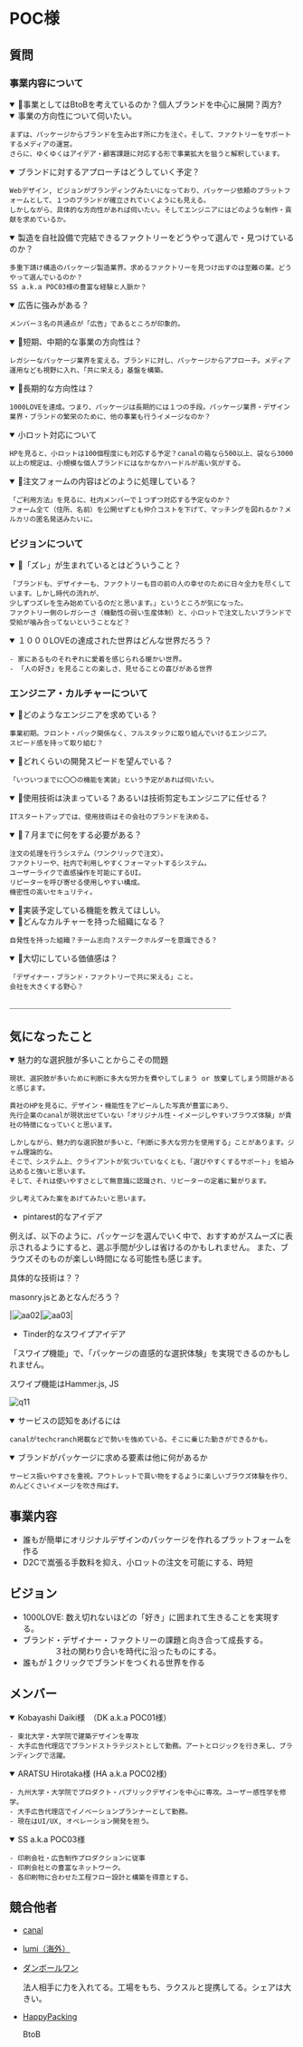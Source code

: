 # POC様
    
## 質問

### 事業内容について

<details open>
    <summary>🌟事業としてはBtoBを考えているのか？個人ブランドを中心に展開？両方?</summary>
    
</details>
    
<details open>
    <summary>事業の方向性について伺いたい。</summary>
    
    まずは、パッケージからブランドを生み出す所に力を注ぐ。そして、ファクトリーをサポートするメディアの運営。
    さらに、ゆくゆくはアイデア・顧客課題に対応する形で事業拡大を狙うと解釈しています。
</details>
    
<details open>
    <summary>ブランドに対するアプローチはどうしていく予定？</summary>
    
    Webデザイン, ビジョンがブランディングみたいになっており、パッケージ依頼のプラットフォームとして、１つのブランドが確立されていくようにも見える。
    しかしながら、具体的な方向性があれば伺いたい。そしてエンジニアにはどのような制作・貢献を求めているか。
</details>
    
<details open>
    <summary>製造を自社設備で完結できるファクトリーをどうやって選んで・見つけているのか？</summary>
    
    多重下請け構造のパッケージ製造業界。求めるファクトリーを見つけ出すのは至難の業。どうやって選んでいるのか？
    SS a.k.a POC03様の豊富な経験と人脈か？
</details>

<details open>
    <summary>広告に強みがある？</summary>
    
    メンバー３名の共通点が「広告」であるところが印象的。
</details>
    
<details open>
    <summary>🌟短期、中期的な事業の方向性は？</summary>
    
    レガシーなパッケージ業界を変える。ブランドに対し、パッケージからアプローチ。メディア運用なども視野に入れ、「共に栄える」基盤を構築。
</details>
    
<details open>
    <summary>🌟長期的な方向性は？</summary>
    
    1000LOVEを達成。つまり、パッケージは長期的には１つの手段。パッケージ業界・デザイン業界・ブランドの繁栄のために、他の事業も行うイメージなのか？
</details>

<details open>
    <summary>小ロット対応について</summary>
    
    HPを見ると、小ロットは100個程度にも対応する予定？canalの箱なら500以上、袋なら3000以上の規定は、小規模な個人ブランドにはなかなかハードルが高い気がする。
</details>

<details open>
    <summary>🌟注文フォームの内容はどのように処理している？</summary>
    
    「ご利用方法」を見るに、社内メンバーで１つずつ対応する予定なのか？
    フォーム全て（住所、名前）を公開せずとも仲介コストを下げて、マッチングを図れるか？メルカリの匿名発送みたいに。
</details>
    

### ビジョンについて

<details open>
    <summary>🌟「ズレ」が生まれているとはどういうこと？</summary>
    
    「ブランドも、デザイナーも、ファクトリーも目の前の人の幸せのために日々全力を尽くしています。しかし時代の流れが、
    少しずつズレを生み始めているのだと思います。」というところが気になった。
    ファクトリー側のレガシーさ（機動性の弱い生産体制）と、小ロットで注文したいブランドで受給が噛み合ってないということなど？
</details>

<details open>
    <summary>１０００LOVEの達成された世界はどんな世界だろう？</summary>
    
    - 家にあるものそれぞれに愛着を感じられる暖かい世界。
    - 「人の好き」を見ることの楽しさ、見せることの喜びがある世界
</details> 
    

### エンジニア・カルチャーについて

<details open>
    <summary>🌟どのようなエンジニアを求めている？</summary>
    
    事業初期。フロント・バック関係なく、フルスタックに取り組んでいけるエンジニア。
    スピード感を持って取り組む？
</details>

<details open>
    <summary>🌟どれくらいの開発スピードを望んでいる？</summary>
    
    「いついつまでに〇〇の機能を実装」という予定があれば伺いたい。
</details>
    
<details open>
    <summary>🌟使用技術は決まっている？あるいは技術剪定もエンジニアに任せる？</summary>
    
    ITスタートアップでは、使用技術はその会社のブランドを決める。
</details>
    
<details open>
    <summary>🌟７月までに何をする必要がある？</summary>
    
    注文の処理を行うシステム（ワンクリックで注文）。
    ファクトリーや、社内で利用しやすくフォーマットするシステム。
    ユーザーライクで直感操作を可能にするUI。
    リピーターを呼び寄せる使用しやすい構成。
    機密性の高いセキュリティ。
</details>
    
<details open>
    <summary>🌟実装予定している機能を教えてほしい。</summary>
</details>

<details open>
    <summary>🌟どんなカルチャーを持った組織になる？</summary>
    
    自発性を持った組織？チーム志向？ステークホルダーを意識できる？
</details>
    
<details open>
    <summary>🌟大切にしている価値感は？</summary>
    
    「デザイナー・ブランド・ファクトリーで共に栄える」こと。
    会社を大きくする野心？
</details>
    

＿＿＿＿＿＿＿＿＿＿＿＿＿＿＿＿＿＿＿＿＿＿＿＿＿＿＿＿

## 気になったこと

<details open>
    <summary>魅力的な選択肢が多いことからこその問題</summary>
    
    現状、選択肢が多いために判断に多大な労力を費やしてしまう or 放棄してしまう問題があると感じます。
    
    貴社のHPを見るに、デザイン・機能性をアピールした写真が豊富にあり、
    先行企業のcanalが現状出せていない「オリジナル性・イメージしやすいブラウズ体験」が貴社の特徴になっていくと思います。
    
    しかしながら、魅力的な選択肢が多いと、「判断に多大な労力を使用する」ことがあります。ジャム理論的な。
    そこで、システム上、クライアントが気づいていなくとも、「選びやすくするサポート」を組み込めると強いと思います。
    そして、それは使いやすさとして無意識に認識され、リピーターの定着に繋がります。
    
    少し考えてみた案をあげてみたいと思います。
</details>


- pintarest的なアイデア

例えば、以下のように、パッケージを選んでいく中で、おすすめがスムーズに表示されるようにすると、選ぶ手間が少しは省けるのかもしれません。
また、ブラウズそのものが楽しい時間になる可能性も感じます。

具体的な技術は？？

masonry.jsとあとなんだろう？

|![aa02](https://user-images.githubusercontent.com/88179125/164757286-5a5c1edd-9f1b-4c58-9230-f990b8b39d23.gif)|![aa03](https://user-images.githubusercontent.com/88179125/164757420-676162ac-b90e-4913-80ed-39bdce2a407a.gif)|

- Tinder的なスワイプアイデア

「スワイプ機能」で、「パッケージの直感的な選択体験」を実現できるのかもしれません。

スワイプ機能はHammer.js, JS

![q11](https://user-images.githubusercontent.com/88179125/164757667-d9aca1ea-0586-4fb7-93f7-fbe9d0c8046d.gif)


<details open>
    <summary>サービスの認知をあげるには</summary>
    
    canalがtechcranch掲載などで勢いを強めている。そこに乗じた動きができるかも。
</details>
    
<details open>
    <summary>ブランドがパッケージに求める要素は他に何があるか</summary>
    
    サービス扱いやすさを重視。アウトレットで買い物をするように楽しいブラウズ体験を作り、めんどくさいイメージを吹き飛ばす。
</details>
    
    
    

## 事業内容

- 誰もが簡単にオリジナルデザインのパッケージを作れるプラットフォームを作る
- D2Cで嵩張る手数料を抑え、小ロットの注文を可能にする、時短

## ビジョン

- 1000LOVE: 数え切れないほどの「好き」に囲まれて生きることを実現する。
- ブランド・デザイナー・ファクトリーの課題と向き合って成長する。
　　　　３社の関わり合いを時代に沿ったものにする。
- 誰もが１クリックでブランドをつくれる世界を作る

## メンバー
<details open>
    <summary>Kobayashi Daiki様　（DK a.k.a POC01様）</summary>

    - 東北大学・大学院で建築デザインを専攻
    - 大手広告代理店でブランドストラテジストとして勤務。アートとロジックを行き来し、ブランディングで活躍。
</details>

<details open>
    <summary>ARATSU Hirotaka様 (HA a.k.a POC02様)</summary>
    
    - 九州大学・大学院でプロダクト・パブリックデザインを中心に専攻。ユーザー感性学を修学。
    - 大手広告代理店でイノベーションプランナーとして勤務。
    - 現在はUI/UX, オペレーション開発を担う。
</details>

<details open>
    <summary>SS a.k.a POC03様</summary>
    
    - 印刷会社・広告制作プロダクションに従事
    - 印刷会社との豊富なネットワーク。
    - 各印刷物に合わせた工程フロー設計と構築を得意とする。
</details>
    
## 競合他者

- [canal](https://jp.techcrunch.com/2019/11/25/canal/)
- [lumi（海外）](https://www.lumi.com/)
- [ダンボールワン](https://prtimes.jp/main/html/searchrlp/company_id/25024)
    
    法人相手に力を入れてる。工場をもち、ラクスルと提携してる。シェアは大きい。
    
- [HappyPacking](https://www.happypackaging.jp/?gclid=Cj0KCQjw3v6SBhCsARIsACyrRAkNPgfEt-b7r7oEjazAJwWJVt12QQo7yBqee284dH-jhfLKsld7EDQaAuXJEALw_wcB)
    
    BtoB

